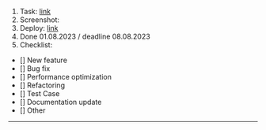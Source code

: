 1. Task: [link](https://trello.com/c/osUphQIg)
2. Screenshot: 
3. Deploy: [link](https://github.com/)
4. Done 01.08.2023 / deadline 08.08.2023
5. Checklist: 
- [] New feature
- [] Bug fix
- [] Performance optimization
- [] Refactoring
- [] Test Case
- [] Documentation update
- [] Other
---
